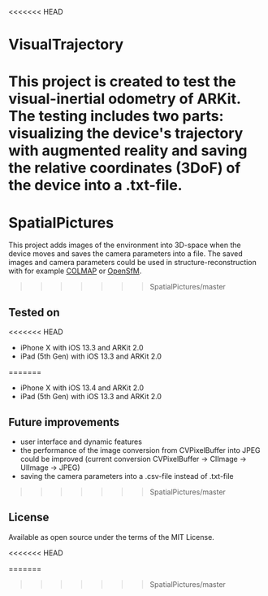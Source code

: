 <<<<<<< HEAD
# VisualTrajectory
This project is created to test the visual-inertial odometry of ARKit. The testing includes two parts: visualizing the device's trajectory with augmented reality and saving the relative coordinates (3DoF) of the device into a .txt-file. 
=======
# SpatialPictures
This project adds images of the environment into 3D-space when the device moves and saves the camera parameters into a file. The saved images and camera parameters could be used in structure-reconstruction with for example [COLMAP](https://demuc.de/colmap/) or [OpenSfM](https://www.opensfm.org).
>>>>>>> SpatialPictures/master


## Tested on

<<<<<<< HEAD
* iPhone X with iOS 13.3 and ARKit 2.0
* iPad (5th Gen) with iOS 13.3 and ARKit 2.0


=======
* iPhone X with iOS 13.4 and ARKit 2.0
* iPad (5th Gen) with iOS 13.3 and ARKit 2.0


## Future improvements
* user interface and dynamic features
* the performance of the image conversion from CVPixelBuffer into JPEG could be improved (current conversion CVPixelBuffer -> CIImage -> UIImage -> JPEG)
* saving the camera parameters into a .csv-file instead of .txt-file


>>>>>>> SpatialPictures/master
## License

Available as open source under the terms of the MIT License. 

<<<<<<< HEAD

=======
>>>>>>> SpatialPictures/master
